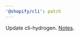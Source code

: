 ```yaml
---
'@shopify/cli': patch
---
```


Update cli-hydrogen. [Notes](https://github.com/Shopify/hydrogen/releases/tag/%40shopify%2Fcli-hydrogen%408.4.0).
